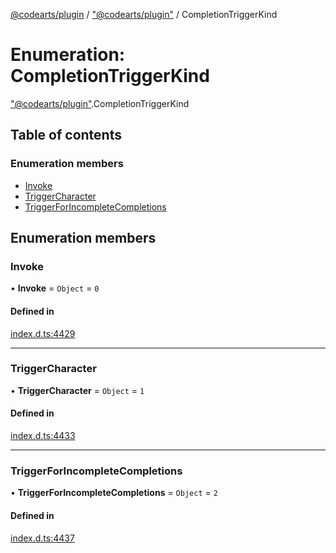 [@codearts/plugin](../README.md) / ["@codearts/plugin"](../modules/_codearts_plugin_.md) / CompletionTriggerKind

# Enumeration: CompletionTriggerKind

["@codearts/plugin"](../modules/_codearts_plugin_.md).CompletionTriggerKind

## Table of contents

### Enumeration members

- [Invoke](codearts_plugin_.CompletionTriggerKind.md#invoke)
- [TriggerCharacter](codearts_plugin_.CompletionTriggerKind.md#triggercharacter)
- [TriggerForIncompleteCompletions](codearts_plugin_.CompletionTriggerKind.md#triggerforincompletecompletions)

## Enumeration members

### Invoke

• **Invoke** = `Object` = `0`

#### Defined in

[index.d.ts:4429](https://github.com/huaweicloud/cloudide-plugin-api/blob/b58031b/index.d.ts#L4429)

___

### TriggerCharacter

• **TriggerCharacter** = `Object` = `1`

#### Defined in

[index.d.ts:4433](https://github.com/huaweicloud/cloudide-plugin-api/blob/b58031b/index.d.ts#L4433)

___

### TriggerForIncompleteCompletions

• **TriggerForIncompleteCompletions** = `Object` = `2`

#### Defined in

[index.d.ts:4437](https://github.com/huaweicloud/cloudide-plugin-api/blob/b58031b/index.d.ts#L4437)
